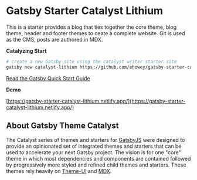 # Gatsby Starter Catalyst Lithium

This is a starter provides a blog that ties together the core theme, blog theme, header and footer themes to ceate a complete website. Git is used as the CMS, posts are authored in MDX.

**Catalyzing Start**

```sh
# create a new Gatsby site using the catalyst writer starter site
gatsby new catalyst-lithium https://github.com/ehowey/gatsby-starter-catalyst-lithum
```

[Read the Gatsby Quick Start Guide](https://www.gatsbyjs.org/docs/quick-start)

**Demo**

[https://gatsby-starter-catalyst-lithium.netlify.app/](https://gatsby-starter-catalyst-lithium.netlify.app/)

## About Gatsby Theme Catalyst

The Catalyst series of themes and starters for [GatsbyJS](https://www.gatsbyjs.org/) were designed to provide an opinionated set of integrated themes and starters that can be used to accelerate your next Gatsby project. The vision is for one "core" theme in which most dependencies and components are contained followed by progressively more styled and refined child themes and starters. These themes rely heavily on [Theme-UI](https://theme-ui.com/) and [MDX](https://mdxjs.com/getting-started/gatsby/).
